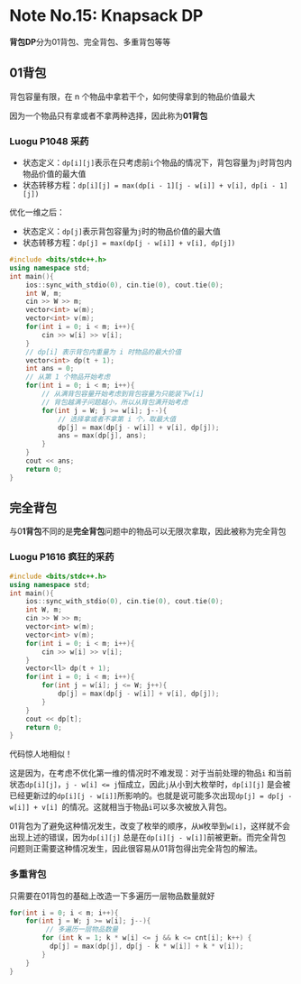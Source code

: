 # Note No.15: Knapsack DP

**背包DP**分为01背包、完全背包、多重背包等等

## 01背包

背包容量有限，在 n 个物品中拿若干个，如何使得拿到的物品价值最大

因为一个物品只有拿或者不拿两种选择，因此称为**01背包**

### Luogu P1048 采药

- 状态定义：`dp[i][j]`表示在只考虑前`i`个物品的情况下，背包容量为`j`时背包内物品价值的最大值
- 状态转移方程：`dp[i][j] = max(dp[i - 1][j - w[i]] + v[i], dp[i - 1][j])`

优化一维之后：

- 状态定义：`dp[j]`表示背包容量为`j`时的物品价值的最大值
- 状态转移方程：`dp[j] = max(dp[j - w[i]] + v[i], dp[j])`

```c++
#include <bits/stdc++.h>
using namespace std;
int main(){
    ios::sync_with_stdio(0), cin.tie(0), cout.tie(0);
    int W, m;
    cin >> W >> m;
    vector<int> w(m);
    vector<int> v(m);
    for(int i = 0; i < m; i++){
        cin >> w[i] >> v[i];
    }
    // dp[i] 表示背包内重量为 i 时物品的最大价值
    vector<int> dp(t + 1);
    int ans = 0;
    // 从第 1 个物品开始考虑
    for(int i = 0; i < m; i++){
        // 从满背包容量开始考虑到背包容量为只能装下w[i]
        // 背包越满子问题越小，所以从背包满开始考虑
        for(int j = W; j >= w[i]; j--){
            // 选择拿或者不拿第 i 个，取最大值
            dp[j] = max(dp[j - w[i]] + v[i], dp[j]);
            ans = max(dp[j], ans);
        }
    }
    cout << ans;
    return 0;
}
```

## 完全背包

与0**1背包**不同的是**完全背包**问题中的物品可以无限次拿取，因此被称为完全背包

### Luogu P1616 疯狂的采药

```c++
#include <bits/stdc++.h>
using namespace std;
int main(){
    ios::sync_with_stdio(0), cin.tie(0), cout.tie(0);
    int W, m;
    cin >> W >> m;
    vector<int> w(m);
    vector<int> v(m);
    for(int i = 0; i < m; i++){
        cin >> w[i] >> v[i];
    }
    vector<ll> dp(t + 1);
    for(int i = 0; i < m; i++){
        for(int j = w[i]; j <= W; j++){
            dp[j] = max(dp[j - w[i]] + v[i], dp[j]);
        }
    }
    cout << dp[t];
    return 0;
}
```

代码惊人地相似！

这是因为，在考虑不优化第一维的情况时不难发现：对于当前处理的物品`i` 和当前状态`dp[i][j]`，`j - w[i] <= j`恒成立，因此`j`从小到大枚举时，`dp[i][j]` 是会被已经更新过的`dp[i][j - w[i]]`所影响的。也就是说可能多次出现`dp[j] = dp[j - w[i]] + v[i] `的情况。这就相当于物品`i`可以多次被放入背包。

01背包为了避免这种情况发生，改变了枚举的顺序，从`W`枚举到`w[i]`，这样就不会出现上述的错误，因为`dp[i][j]` 总是在`dp[i][j - w[i]]`前被更新。而完全背包问题则正需要这种情况发生，因此很容易从01背包得出完全背包的解法。

### 多重背包

只需要在01背包的基础上改造一下多遍历一层物品数量就好

```c++
for(int i = 0; i < m; i++){
    for(int j = W; j >= w[i]; j--){
         // 多遍历一层物品数量
        for (int k = 1; k * w[i] <= j && k <= cnt[i]; k++) {
          dp[j] = max(dp[j], dp[j - k * w[i]] + k * v[i]);
        }
    }
}
```

